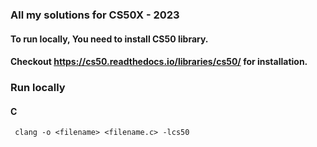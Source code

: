 ### All my solutions for CS50X - 2023

#### To run locally, You need to install CS50 library. 
#### Checkout https://cs50.readthedocs.io/libraries/cs50/ for installation. 

### Run locally

#### C

```
 clang -o <filename> <filename.c> -lcs50
```
